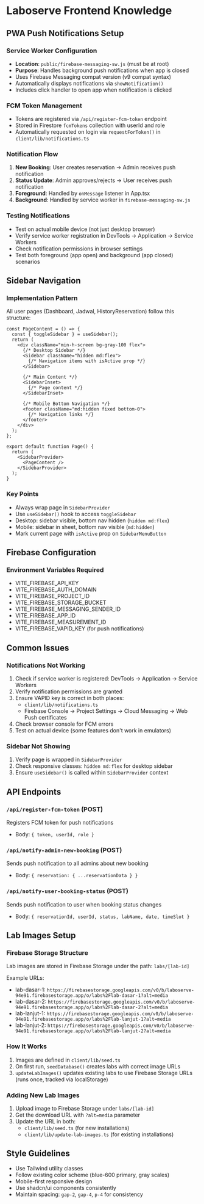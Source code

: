# Laboserve Frontend Knowledge

## PWA Push Notifications Setup

### Service Worker Configuration
- **Location**: `public/firebase-messaging-sw.js` (must be at root)
- **Purpose**: Handles background push notifications when app is closed
- Uses Firebase Messaging compat version (v9 compat syntax)
- Automatically displays notifications via `showNotification()`
- Includes click handler to open app when notification is clicked

### FCM Token Management
- Tokens are registered via `/api/register-fcm-token` endpoint
- Stored in Firestore `fcmTokens` collection with userId and role
- Automatically requested on login via `requestForToken()` in `client/lib/notifications.ts`

### Notification Flow
1. **New Booking**: User creates reservation → Admin receives push notification
2. **Status Update**: Admin approves/rejects → User receives push notification
3. **Foreground**: Handled by `onMessage` listener in App.tsx
4. **Background**: Handled by service worker in `firebase-messaging-sw.js`

### Testing Notifications
- Test on actual mobile device (not just desktop browser)
- Verify service worker registration in DevTools → Application → Service Workers
- Check notification permissions in browser settings
- Test both foreground (app open) and background (app closed) scenarios

## Sidebar Navigation

### Implementation Pattern
All user pages (Dashboard, Jadwal, HistoryReservation) follow this structure:

```tsx
const PageContent = () => {
  const { toggleSidebar } = useSidebar();
  return (
    <div className="min-h-screen bg-gray-100 flex">
      {/* Desktop Sidebar */}
      <Sidebar className="hidden md:flex">
        {/* Navigation items with isActive prop */}
      </Sidebar>
      
      {/* Main Content */}
      <SidebarInset>
        {/* Page content */}
      </SidebarInset>
      
      {/* Mobile Bottom Navigation */}
      <footer className="md:hidden fixed bottom-0">
        {/* Navigation links */}
      </footer>
    </div>
  );
};

export default function Page() {
  return (
    <SidebarProvider>
      <PageContent />
    </SidebarProvider>
  );
}
```

### Key Points
- Always wrap page in `SidebarProvider`
- Use `useSidebar()` hook to access `toggleSidebar`
- Desktop: sidebar visible, bottom nav hidden (`hidden md:flex`)
- Mobile: sidebar in sheet, bottom nav visible (`md:hidden`)
- Mark current page with `isActive` prop on `SidebarMenuButton`

## Firebase Configuration

### Environment Variables Required
- VITE_FIREBASE_API_KEY
- VITE_FIREBASE_AUTH_DOMAIN
- VITE_FIREBASE_PROJECT_ID
- VITE_FIREBASE_STORAGE_BUCKET
- VITE_FIREBASE_MESSAGING_SENDER_ID
- VITE_FIREBASE_APP_ID
- VITE_FIREBASE_MEASUREMENT_ID
- VITE_FIREBASE_VAPID_KEY (for push notifications)

## Common Issues

### Notifications Not Working
1. Check if service worker is registered: DevTools → Application → Service Workers
2. Verify notification permissions are granted
3. Ensure VAPID key is correct in both places:
   - `client/lib/notifications.ts`
   - Firebase Console → Project Settings → Cloud Messaging → Web Push certificates
4. Check browser console for FCM errors
5. Test on actual device (some features don't work in emulators)

### Sidebar Not Showing
1. Verify page is wrapped in `SidebarProvider`
2. Check responsive classes: `hidden md:flex` for desktop sidebar
3. Ensure `useSidebar()` is called within `SidebarProvider` context

## API Endpoints

### `/api/register-fcm-token` (POST)
Registers FCM token for push notifications
- Body: `{ token, userId, role }`

### `/api/notify-admin-new-booking` (POST)
Sends push notification to all admins about new booking
- Body: `{ reservation: { ...reservationData } }`

### `/api/notify-user-booking-status` (POST)
Sends push notification to user when booking status changes
- Body: `{ reservationId, userId, status, labName, date, timeSlot }`

## Lab Images Setup

### Firebase Storage Structure
Lab images are stored in Firebase Storage under the path: `labs/[lab-id]`

Example URLs:
- lab-dasar-1: `https://firebasestorage.googleapis.com/v0/b/laboserve-94e91.firebasestorage.app/o/labs%2Flab-dasar-1?alt=media`
- lab-dasar-2: `https://firebasestorage.googleapis.com/v0/b/laboserve-94e91.firebasestorage.app/o/labs%2Flab-dasar-2?alt=media`
- lab-lanjut-1: `https://firebasestorage.googleapis.com/v0/b/laboserve-94e91.firebasestorage.app/o/labs%2Flab-lanjut-1?alt=media`
- lab-lanjut-2: `https://firebasestorage.googleapis.com/v0/b/laboserve-94e91.firebasestorage.app/o/labs%2Flab-lanjut-2?alt=media`

### How It Works
1. Images are defined in `client/lib/seed.ts`
2. On first run, `seedDatabase()` creates labs with correct image URLs
3. `updateLabImages()` updates existing labs to use Firebase Storage URLs (runs once, tracked via localStorage)

### Adding New Lab Images
1. Upload image to Firebase Storage under `labs/[lab-id]`
2. Get the download URL with `?alt=media` parameter
3. Update the URL in both:
   - `client/lib/seed.ts` (for new installations)
   - `client/lib/update-lab-images.ts` (for existing installations)

## Style Guidelines

- Use Tailwind utility classes
- Follow existing color scheme (blue-600 primary, gray scales)
- Mobile-first responsive design
- Use shadcn/ui components consistently
- Maintain spacing: `gap-2`, `gap-4`, `p-4` for consistency